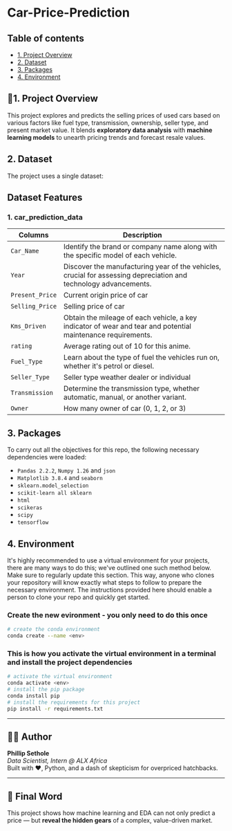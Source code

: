 # Car-Price-Prediction

## Table of contents
* [1. Project Overview](#project-description)
* [2. Dataset](#dataset)
* [3. Packages](#packages)
* [4. Environment](#environment)

## 📌1. Project Overview <a class="anchor" id="packages"></a>
This project explores and predicts the selling prices of used cars based on various factors like fuel type, transmission, ownership, seller type, and present market value. It blends **exploratory data analysis** with **machine learning models** to unearth pricing trends and forecast resale values.

## 2. Dataset <a class="anchor" id="dataset"></a>
The project uses a single dataset:

## Dataset Features

### 1. car_prediction_data

| **Columns**    | **Description**  |  
|--------------  |-----------------|  
| `Car_Name`     | Identify the brand or company name along with the specific model of each vehicle.|  
| `Year`         | Discover the manufacturing year of the vehicles, crucial for assessing depreciation and technology advancements. |  
| `Present_Price`| Current origin price of car |  
| `Selling_Price`| Selling price of car|  
| `Kms_Driven`   | Obtain the mileage of each vehicle, a key indicator of wear and tear and potential maintenance requirements.|  
| `rating`       | Average rating out of 10 for this anime. |  
| `Fuel_Type`    | Learn about the type of fuel the vehicles run on, whether it's petrol or diesel. | 
| `Seller_Type`  | Seller type weather dealer or individual| 
| `Transmission` |  Determine the transmission type, whether automatic, manual, or another variant.| 
| `Owner`        | How many owner of car (0, 1, 2, or 3)| 


## 3. Packages <a class="anchor" id="packages"></a>

To carry out all the objectives for this repo, the following necessary dependencies were loaded:
+ `Pandas 2.2.2`, `Numpy 1.26` and `json `
+ `Matplotlib 3.8.4` and `seaborn `
+ `sklearn.model_selection` 
+ `scikit-learn all sklearn`
+ `html`
+ `scikeras`
+ `scipy`
+ `tensorflow`

## 4. Environment <a class="anchor" id="environment"></a>

It's highly recommended to use a virtual environment for your projects, there are many ways to do this; we've outlined one such method below. Make sure to regularly update this section. This way, anyone who clones your repository will know exactly what steps to follow to prepare the necessary environment. The instructions provided here should enable a person to clone your repo and quickly get started.

### Create the new evironment - you only need to do this once

```bash
# create the conda environment
conda create --name <env>
```

### This is how you activate the virtual environment in a terminal and install the project dependencies

```bash
# activate the virtual environment
conda activate <env>
# install the pip package
conda install pip
# install the requirements for this project
pip install -r requirements.txt
```

---

## 🧑‍💻 Author

**Phillip Sethole**  
_Data Scientist, Intern @ ALX Africa_  
Built with ❤️, Python, and a dash of skepticism for overpriced hatchbacks.

---

## 📢 Final Word

This project shows how machine learning and EDA can not only predict a price — but **reveal the hidden gears** of a complex, value-driven market.


